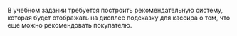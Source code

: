В учебном задании требуется построить рекомендательную систему, которая будет отображать на дисплее подсказку для кассира о том, что еще можно рекомендовать покупателю. 
